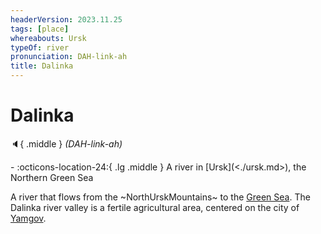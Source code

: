 ```yaml
---
headerVersion: 2023.11.25
tags: [place]
whereabouts: Ursk
typeOf: river
pronunciation: DAH-link-ah
title: Dalinka
---
```

# Dalinka
:speaker:{ .middle } *(DAH-link-ah)*  
<div class="grid cards ext-narrow-margin ext-one-column" markdown>
-    :octicons-location-24:{ .lg .middle } A river in [Ursk](<./ursk.md>), the Northern Green Sea  
</div>


A river that flows from the ~NorthUrskMountains~ to the [Green Sea](<../green-sea.md>). The Dalinka river valley is a fertile agricultural area, centered on the city of [Yamgov](<./yamgov.md>). 